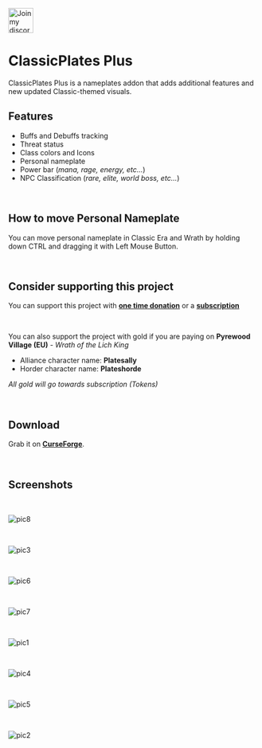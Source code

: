 <a href="https://discord.gg/Hj49J2APGZ" target="_blank"><img width="50" alt="Join my discord" src="https://user-images.githubusercontent.com/82573908/185756670-b92eaf9e-f4fb-4f8a-b0b0-6325e6a16886.png"></a>

# **ClassicPlates Plus**
ClassicPlates Plus is a nameplates addon that adds additional features and new updated Classic-themed visuals.

## Features
- Buffs and Debuffs tracking
- Threat status
- Class colors and Icons
- Personal nameplate
- Power bar (*mana, rage, energy, etc...*)
- NPC Classification (*rare, elite, world boss, etc...*)

<br />

## How to move Personal Nameplate
You can move personal nameplate in Classic Era and Wrath by holding down CTRL and dragging it with Left Mouse Button.

<br />

## Consider supporting this project
You can support this project with [**one time donation**](https://boosty.to/reubin/donate) or a [**subscription**](https://boosty.to/reubin)

<br />

You can also support the project with gold if you are paying on **Pyrewood Village (EU)** - *Wrath of the Lich King*
- Alliance character name: **Platesally**
- Horder character name: **Plateshorde**

*All gold will go towards subscription (Tokens)*

<br />

## Download

Grab it on [**CurseForge**](https://www.curseforge.com/wow/addons/classicplatesplus).

<br />

## Screenshots

<br />

![pic8](https://github.com/ReubinAuthor/ClassicPlatesPlus/assets/82573908/816b44ea-b508-45c4-8c27-fe5a67f2a709)

<br />

![pic3](https://github.com/ReubinAuthor/ClassicPlates-Plus/assets/82573908/ac3ec5b3-476f-4fe4-ac33-4edf69cdcf05)

<br />

![pic6](https://github.com/ReubinAuthor/ClassicPlatesPlus/assets/82573908/878a5ee9-83be-47d2-8eea-e3efd84b1e9d)

<br />

![pic7](https://github.com/ReubinAuthor/ClassicPlatesPlus/assets/82573908/f36fe40d-330a-4b47-9abc-d0524227074d)

<br />

![pic1](https://github.com/ReubinAuthor/ClassicPlates-Plus/assets/82573908/9e5945fd-3baf-41b4-b2db-471c783db571)

<br />

![pic4](https://github.com/ReubinAuthor/ClassicPlatesPlus/assets/82573908/a0d98a1d-8753-485d-bf11-995113018a9b)

<br />

![pic5](https://github.com/ReubinAuthor/ClassicPlatesPlus/assets/82573908/9708f849-2341-4b76-a5dc-91c614187b85)

<br />

![pic2](https://github.com/ReubinAuthor/ClassicPlates-Plus/assets/82573908/ed349986-b991-405b-8260-6fbbe205db5b)
